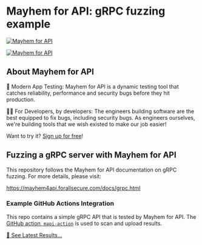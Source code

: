 # Mayhem for API: gRPC fuzzing example

[![Mayhem for API](https://mayhem4api.forallsecure.com/api/v1/api-target/forallsecure/forallsecure-mapi-grpc-example/badge/icon.svg?scm_branch=main)](https://mayhem4api.forallsecure.com/forallsecure/forallsecure-mapi-grpc-example/latest-job?scm_branch=main)

[![Mayhem for API](https://mayhem4api.forallsecure.com/downloads/img/mapi-logo-full-color.svg)](http://mayhem4api.forallsecure.com)

## About Mayhem for API

🧪 Modern App Testing: Mayhem for API is a dynamic testing tool that 
catches reliability, performance and security bugs before they hit
production.

🧑‍💻 For Developers, by developers: The engineers building
software are the best equipped to fix bugs, including security bugs. As
engineers ourselves, we're building tools that we wish existed to make 
our job easier!

Want to try it? [Sign up for free](http://mayhem4api.forallsecure.com/signup)!

## Fuzzing a gRPC server with Mayhem for API

This repository follows the Mayhem for API documentation on gRPC fuzzing. For
more details, please visit:

https://mayhem4api.forallsecure.com/docs/grpc.html
### Example GitHub Actions Integration

This repo contains a simple gRPC API that is tested by Mayhem for API. The
[GitHub action, `mapi-action`](https://github.com/forallsecure/mapi-action) is
used to scan and upload results.

[👀 See Latest Results...](https://mayhem4api.forallsecure.com/forallsecure/forallsecure-mapi-grpc-example)
